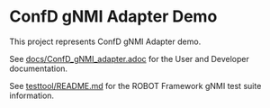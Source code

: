 # ConfD gNMI Adapter Demo

This project represents ConfD gNMI Adapter demo.

See [docs/ConfD_gNMI_adapter.adoc](docs/ConfD_gNMI_adapter.adoc) for the User and Developer documentation.

See [testtool/README.md](./testtool/README.md) for the ROBOT Framework gNMI test suite information.
